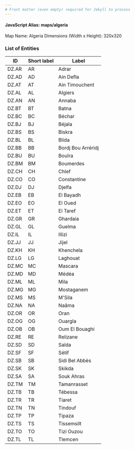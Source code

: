 ```yaml
---
# Front matter (even empty) required for Jekyll to process
---
```


#### JavaScript Alias: maps/algeria

Map Name: Algeria
Dimensions (Width x Height): 320x320

### List of Entities

| ID    | Short label | Label              |
| ----- | ----------- | ------------------ |
DZ.AR|AR|Adrar
DZ.AD|AD|Ain Defla
DZ.AT|AT|Ain Timouchent
DZ.AL|AL|Algiers
DZ.AN|AN|Annaba
DZ.BT|BT|Batna
DZ.BC|BC|Béchar
DZ.BJ|BJ|Béjaïa
DZ.BS|BS|Biskra
DZ.BL|BL|Blida
DZ.BB|BB|Bordj Bou Arréridj
DZ.BU|BU|Bouïra
DZ.BM|BM|Boumerdes
DZ.CH|CH|Chlef
DZ.CO|CO|Constantine
DZ.DJ|DJ|Djelfa
DZ.EB|EB|El Bayadh
DZ.EO|EO|El Oued
DZ.ET|ET|El Taref
DZ.GR|GR|Ghardaia
DZ.GL|GL|Guelma
DZ.IL|IL|Illizi
DZ.JJ|JJ|Jijel
DZ.KH|KH|Khenchela
DZ.LG|LG|Laghouat
DZ.MC|MC|Mascara
DZ.MD|MD|Médéa
DZ.ML|ML|Mila
DZ.MG|MG|Mostaganem
DZ.MS|MS|M'Sila
DZ.NA|NA|Naâma
DZ.OR|OR|Oran
DZ.OG|OG|Ouargla
DZ.OB|OB|Oum El Bouaghi
DZ.RE|RE|Relizane
DZ.SD|SD|Saïda
DZ.SF|SF|Sétif
DZ.SB|SB|Sidi Bel Abbès
DZ.SK|SK|Skikda
DZ.SA|SA|Souk Ahras
DZ.TM|TM|Tamanrasset
DZ.TB|TB|Tébessa
DZ.TR|TR|Tiaret
DZ.TN|TN|Tindouf
DZ.TP|TP|Tipaza
DZ.TS|TS|Tissemsilt
DZ.TO|TO|Tizi Ouzou
DZ.TL|TL|Tlemcen
